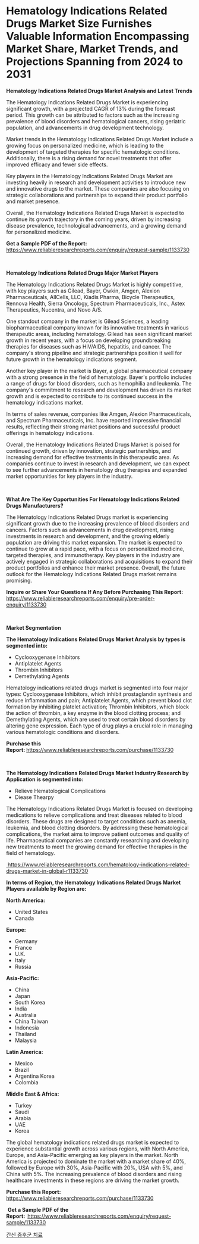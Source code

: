 <p><h1>Hematology Indications Related Drugs Market Size Furnishes Valuable Information Encompassing Market Share, Market Trends, and Projections Spanning from 2024 to 2031</h1></p><p><strong>Hematology Indications Related Drugs Market Analysis and Latest Trends</strong></p>
<p><p>The Hematology Indications Related Drugs Market is experiencing significant growth, with a projected CAGR of 13% during the forecast period. This growth can be attributed to factors such as the increasing prevalence of blood disorders and hematological cancers, rising geriatric population, and advancements in drug development technology. </p><p>Market trends in the Hematology Indications Related Drugs Market include a growing focus on personalized medicine, which is leading to the development of targeted therapies for specific hematologic conditions. Additionally, there is a rising demand for novel treatments that offer improved efficacy and fewer side effects.</p><p>Key players in the Hematology Indications Related Drugs Market are investing heavily in research and development activities to introduce new and innovative drugs to the market. These companies are also focusing on strategic collaborations and partnerships to expand their product portfolio and market presence.</p><p>Overall, the Hematology Indications Related Drugs Market is expected to continue its growth trajectory in the coming years, driven by increasing disease prevalence, technological advancements, and a growing demand for personalized medicine.</p></p>
<p><strong>Get a Sample PDF of the Report:&nbsp;</strong> <a href="https://www.reliableresearchreports.com/enquiry/request-sample/1133730">https://www.reliableresearchreports.com/enquiry/request-sample/1133730</a></p>
<p>&nbsp;</p>
<p><strong>Hematology Indications Related Drugs Major Market Players</strong></p>
<p><p>The Hematology Indications Related Drugs Market is highly competitive, with key players such as Gilead, Bayer, Owkin, Amgen, Alexion Pharmaceuticals, AllCells, LLC, Kiadis Pharma, Bicycle Therapeutics, Rennova Health, Sierra Oncology, Spectrum Pharmaceuticals, Inc., Astex Therapeutics, Nucentra, and Novo A/S.</p><p>One standout company in the market is Gilead Sciences, a leading biopharmaceutical company known for its innovative treatments in various therapeutic areas, including hematology. Gilead has seen significant market growth in recent years, with a focus on developing groundbreaking therapies for diseases such as HIV/AIDS, hepatitis, and cancer. The company's strong pipeline and strategic partnerships position it well for future growth in the hematology indications segment.</p><p>Another key player in the market is Bayer, a global pharmaceutical company with a strong presence in the field of hematology. Bayer's portfolio includes a range of drugs for blood disorders, such as hemophilia and leukemia. The company's commitment to research and development has driven its market growth and is expected to contribute to its continued success in the hematology indications market.</p><p>In terms of sales revenue, companies like Amgen, Alexion Pharmaceuticals, and Spectrum Pharmaceuticals, Inc. have reported impressive financial results, reflecting their strong market positions and successful product offerings in hematology indications.</p><p>Overall, the Hematology Indications Related Drugs Market is poised for continued growth, driven by innovation, strategic partnerships, and increasing demand for effective treatments in this therapeutic area. As companies continue to invest in research and development, we can expect to see further advancements in hematology drug therapies and expanded market opportunities for key players in the industry.</p></p>
<p>&nbsp;</p>
<p><strong>What Are The Key Opportunities For Hematology Indications Related Drugs Manufacturers?</strong></p>
<p><p>The Hematology Indications Related Drugs market is experiencing significant growth due to the increasing prevalence of blood disorders and cancers. Factors such as advancements in drug development, rising investments in research and development, and the growing elderly population are driving this market expansion. The market is expected to continue to grow at a rapid pace, with a focus on personalized medicine, targeted therapies, and immunotherapy. Key players in the industry are actively engaged in strategic collaborations and acquisitions to expand their product portfolios and enhance their market presence. Overall, the future outlook for the Hematology Indications Related Drugs market remains promising.</p></p>
<p><strong>Inquire or Share Your Questions If Any Before Purchasing This Report:</strong> <a href="https://www.reliableresearchreports.com/enquiry/pre-order-enquiry/1133730">https://www.reliableresearchreports.com/enquiry/pre-order-enquiry/1133730</a></p>
<p>&nbsp;</p>
<p><strong>Market Segmentation</strong></p>
<p><strong>The Hematology Indications Related Drugs Market Analysis by types is segmented into:</strong></p>
<p><ul><li>Cyclooxygenase Inhibitors</li><li>Antiplatelet Agents</li><li>Thrombin Inhibitors</li><li>Demethylating Agents</li></ul></p>
<p><p>Hematology indications related drugs market is segmented into four major types: Cyclooxygenase Inhibitors, which inhibit prostaglandin synthesis and reduce inflammation and pain; Antiplatelet Agents, which prevent blood clot formation by inhibiting platelet activation; Thrombin Inhibitors, which block the action of thrombin, a key enzyme in the blood clotting process; and Demethylating Agents, which are used to treat certain blood disorders by altering gene expression. Each type of drug plays a crucial role in managing various hematologic conditions and disorders.</p></p>
<p><strong>Purchase this Report:&nbsp;</strong><a href="https://www.reliableresearchreports.com/purchase/1133730">https://www.reliableresearchreports.com/purchase/1133730</a></p>
<p>&nbsp;</p>
<p><strong>The Hematology Indications Related Drugs Market Industry Research by Application is segmented into:</strong></p>
<p><ul><li>Relieve Hematological Complications</li><li>Diease Thearpy</li></ul></p>
<p><p>The Hematology Indications Related Drugs Market is focused on developing medications to relieve complications and treat diseases related to blood disorders. These drugs are designed to target conditions such as anemia, leukemia, and blood clotting disorders. By addressing these hematological complications, the market aims to improve patient outcomes and quality of life. Pharmaceutical companies are constantly researching and developing new treatments to meet the growing demand for effective therapies in the field of hematology.</p></p>
<p><a href="https://www.reliableresearchreports.com/hematology-indications-related-drugs-market-in-global-r1133730">&nbsp;https://www.reliableresearchreports.com/hematology-indications-related-drugs-market-in-global-r1133730</a></p>
<p><strong>In terms of Region, the Hematology Indications Related Drugs Market Players available by Region are:</strong></p>
<p>
    <p> <strong> North America: </strong>
        <ul>
            <li>United States</li>
            <li>Canada</li>
        </ul>
        </p> 
    <p> <strong> Europe: </strong>
        <ul>
            <li>Germany</li>
            <li>France</li>
            <li>U.K.</li>
            <li>Italy</li>
            <li>Russia</li>
        </ul>
        </p> 
    <p> <strong> Asia-Pacific: </strong>
        <ul>
            <li>China</li>
            <li>Japan</li>
            <li>South Korea</li>
            <li>India</li>
            <li>Australia</li>
            <li>China Taiwan</li>
            <li>Indonesia</li>
            <li>Thailand</li>
            <li>Malaysia</li>
        </ul>
        </p> 
    <p> <strong> Latin America: </strong>
        <ul>
            <li>Mexico</li>
            <li>Brazil</li>
            <li>Argentina Korea</li>
            <li>Colombia</li>
        </ul>
        </p> 
    <p> <strong> Middle East & Africa: </strong>
        <ul>
            <li>Turkey</li>
            <li>Saudi</li>
            <li>Arabia</li>
            <li>UAE</li>
            <li>Korea</li>
        </ul>
    </p>
    </p>
<p><p>The global hematology indications related drugs market is expected to experience substantial growth across various regions, with North America, Europe, and Asia-Pacific emerging as key players in the market. North America is projected to dominate the market with a market share of 40%, followed by Europe with 30%, Asia-Pacific with 20%, USA with 5%, and China with 5%. The increasing prevalence of blood disorders and rising healthcare investments in these regions are driving the market growth.</p></p>
<p><strong>Purchase this Report: </strong><a href="https://www.reliableresearchreports.com/purchase/1133730">https://www.reliableresearchreports.com/purchase/1133730</a></p>
<p>&nbsp;<strong>Get a Sample PDF of the Report:&nbsp;&nbsp;</strong><a href="https://www.reliableresearchreports.com/enquiry/request-sample/1133730">https://www.reliableresearchreports.com/enquiry/request-sample/1133730</a></p>
<p><strong></strong></p>
<p><p><a href="https://github.com/lzuwsfreyoq70/Market-Research-Report-List-3/blob/main/6589177183999.md">간신 증후군 치료</a></p></p>
